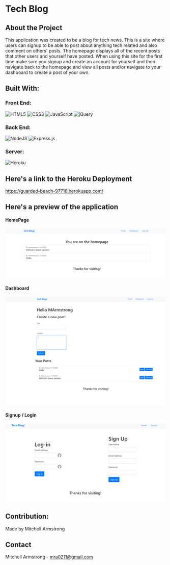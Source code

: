 # Tech Blog

## About the Project
This application was created to be a blog for tech news. This is a site where users can signup to be able to post about anything tech related and also comment on others' posts. The homepage displays all of the recent posts that other users and yourself have posted. When using this site for the first time make sure you signup and create an account for yourself and then navigate back to the homepage and view all posts and/or navigate to your dashboard to create a post of your own.

## Built With:

### Front End:
![HTML5](https://img.shields.io/badge/html5-%23E34F26.svg?style=for-the-badge&logo=html5&logoColor=white)
![CSS3](https://img.shields.io/badge/css3-%231572B6.svg?style=for-the-badge&logo=css3&logoColor=white)
![JavaScript](https://img.shields.io/badge/javascript-%23323330.svg?style=for-the-badge&logo=javascript&logoColor=%23F7DF1E)
![jQuery](https://img.shields.io/badge/jquery-%230769AD.svg?style=for-the-badge&logo=jquery&logoColor=white)

### Back End:
![NodeJS](https://img.shields.io/badge/node.js-6DA55F?style=for-the-badge&logo=node.js&logoColor=white)
![Express.js](https://img.shields.io/badge/express.js-%23404d59.svg?style=for-the-badge&logo=express&logoColor=%2361DAFB)

### Server:
![Heroku](https://img.shields.io/badge/Heroku-9475b8?style=for-the-badge&logo=heroku&logoColor=white)


## Here's a link to the Heroku Deployment
https://guarded-beach-97718.herokuapp.com/

## Here's a preview of the application
#### HomePage
![](assets/images/tech-blog-homepage.PNG)

#### Dashboard
![](assets/images/tech-blog-dashboard.PNG)

#### Signup / Login
![](assets/images/tech-blog-signup.PNG)

## Contribution:
Made by Mitchell Armstrong

## Contact
Mitchell Armstrong - mra0211@gmail.com